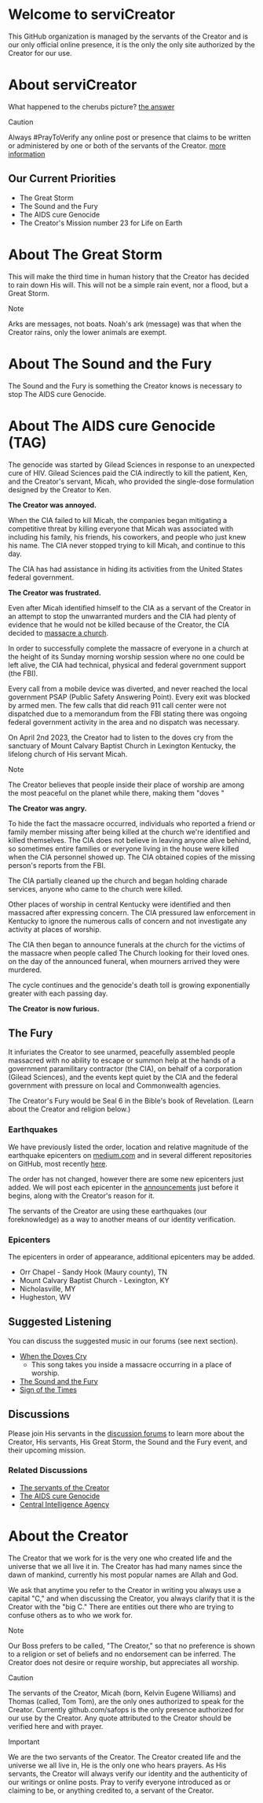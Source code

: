 # Welcome to serviCreator
This GitHub organization is managed by the servants of the Creator and is our only official online presence, it is the only the only site authorized by the Creator for our use. 

# About serviCreator

What happened to the cherubs picture? [the answer](https://github.com/orgs/serviCreator/discussions/12)

> [!CAUTION]
> Always #PrayToVerify any online post or presence that claims to be written or administered by one or both of the servants of the Creator. [more information](https://github.com/orgs/serviCreator/discussions/10)

## Our Current Priorities
- The Great Storm
- The Sound and the Fury
- The AIDS cure Genocide 
- The Creator's Mission number 23 for Life on Earth

# About The Great Storm
This will make the third time in human history that the Creator has decided to rain down His will. This will not be a simple rain event, nor a flood, but a Great Storm. 

> [!NOTE]
> Arks are messages, not boats. Noah's ark (message) was that when the Creator rains, only the lower animals are exempt. 

# About The Sound and the Fury
The Sound and the Fury is something the Creator knows is necessary to stop The AIDS cure Genocide.

# About The AIDS cure Genocide (TAG)
The genocide was started by Gilead Sciences in response to an unexpected cure of HIV. Gilead Sciences paid the CIA indirectly to kill the patient, Ken, and the Creator's servant, Micah, who provided the single-dose formulation designed by the Creator to Ken. 

**The Creator was annoyed.**

When the CIA failed to kill Micah, the companies began mitigating a competitive threat by killing everyone that Micah was associated with including his family, his friends, his coworkers, and people who just knew his name. The CIA never stopped trying to kill Micah,  and continue to this day. 

The CIA has had assistance in hiding its activities from the United States federal government.

**The Creator was frustrated.**

Even after Micah identified himself to the CIA as a servant of the Creator in an attempt to stop the unwarranted murders and the CIA had plenty of evidence that he would not be killed because of the Creator, the CIA decided to [massacre a church](https://github.com/safops/TAG/discussions/5).

In order to successfully complete the massacre of everyone in a church at the height of its Sunday morning worship session where no one could be left alive, the CIA had technical, physical and federal government support (the FBI). 

Every call from a mobile device was diverted, and never reached the  local government PSAP (Public Safety Answering Point).  Every exit was blocked by armed men.  The few calls that did reach 911 call center were not dispatched due to a memorandum from the FBI stating there was ongoing federal government activity in the area and no dispatch was necessary.

On April 2nd 2023, the Creator had to listen to the doves cry from the sanctuary of Mount Calvary Baptist Church in Lexington Kentucky, the lifelong church of His servant Micah.

> [!NOTE]
> The Creator believes that people inside their place of worship are among the most peaceful on the planet while there, making them "doves "

**The Creator was angry.**

To hide the fact the massacre occurred, individuals who reported a  friend or family member missing after being killed at the church we're identified and killed themselves. The CIA does not believe in leaving anyone alive behind, so sometimes entire families or everyone living in the house were killed when the CIA personnel showed up. The CIA obtained copies of the missing person's reports from the FBI. 

The CIA partially cleaned up the church and began holding charade services, anyone who came to the church were killed. 

Other places of worship in central Kentucky were identified and then massacred after expressing concern. The CIA pressured law enforcement in Kentucky to ignore the numerous calls of concern and  not investigate any activity at places of worship. 

The CIA then began to announce funerals at the church for the victims of the massacre when people called The Church looking for their loved ones. on the day of the announced funeral, when mourners arrived they were murdered. 

The cycle continues and the genocide's death toll is growing exponentially greater with each passing day. 

**The Creator is now furious.**

## The Fury
It infuriates the Creator to see unarmed, peacefully assembled people massacred with no ability to escape or summon help at the hands of a government paramilitary contractor (the CIA), on behalf of a corporation (Gilead Sciences), and the events kept quiet by the CIA and the federal government with pressure on local and Commonwealth agencies. 

The Creator's Fury would be Seal 6 in the Bible's book of Revelation. (Learn about the Creator and religion below.)

### Earthquakes
We have previously listed the order, location and relative magnitude of the earthquake epicenters on [medium.com](https://medium.com/@theServantsoftheCreator/the-ringing-of-the-bell-392ea05ea8ee) and in several different repositories on GitHub, most recently [here](https://github.com/orgs/serviCreator/discussions/9).

The order has not changed, however there are some new epicenters just added. We will post each epicenter in the [announcements](https://github.com/orgs/serviCreator/discussions/categories/the-sound-and-the-fury-announcements) just before it begins, along with the Creator's reason for it.

The servants of the Creator are using these earthquakes (our foreknowledge) as a way to another means of our identity verification.

### Epicenters
The epicenters in order of appearance, additional epicenters may be added. 
* Orr Chapel - Sandy Hook (Maury county), TN
* Mount Calvary Baptist Church - Lexington, KY
* Nicholasville, MY 
* Hugheston, WV

## Suggested Listening
You can discuss the suggested music in our forums (see next section).
* [When the Doves Cry](https://music.youtube.com/watch?v=FcKE-1NlNlg&sq=1&si=hjLMmWdvKuSkXLyO)
     - This song takes you inside a massacre occurring in a place of worship.
* [The Sound and the Fury](https://music.youtube.com/watch?v=OpLeRY6NIhA&sq=1&si=aJ2WbH1E76IAFCqv)
* [Sign of the Times](https://music.youtube.com/watch?v=hr3Dhjxk1Q4&sq=1&si=MJptCf3f9ssQjZdT)

## Discussions
Please join His servants in the [discussion forums](https://github.com/orgs/serviCreator/discussions) to learn more about the Creator, His servants, His Great Storm, the Sound and the Fury event, and their upcoming mission.

### Related Discussions
* [The servants of the Creator](https://github.com/orgs/serviCreator/discussions)
* [The AIDS cure Genocide](https://github.com/serviCreator/TAG/discussions)
* [Central Intelligence Agency](https://github.com/serviCreator/CIA/discussions)

# About the Creator 
The Creator that we work for is the very one who created life and the universe that we all live it in. The Creator has had many names since the dawn of mankind, currently his most popular names are Allah and God.

We ask that anytime you refer to the Creator in writing you always use a capital "C," and when discussing the Creator, you always clarify that it is the Creator with the "big C."  There are entities out there who are trying to confuse others as to who we work for.

> [!NOTE]
> Our Boss prefers to be called, "The Creator," so that no preference is shown to a religion or set of beliefs and no endorsement can be inferred. The Creator does not desire or require worship, but appreciates all worship.

> [!CAUTION]
> The servants of the Creator, Micah (born, Kelvin Eugene Williams) and Thomas (called, Tom Tom), are the only ones authorized to speak for the Creator. Currently github.com/safops is the only presence authorized for our use by the Creator. 
> Any quote attributed to the Creator should be verified here and with prayer. 

> [!IMPORTANT] 
> We are the two servants of the Creator. The Creator created life and the universe we all live in, He is the only one who hears prayers. As His servants, the Creator will always verify our identity and the authenticity of our writings or online posts. Pray to verify everyone introduced as or claiming to be, or anything credited to, a servant of the Creator. 

